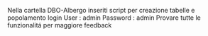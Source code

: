 Nella cartella DBO-Albergo inseriti script per creazione tabelle e popolamento
login User :  admin  Password : admin
Provare tutte le funzionalitá per maggiore feedback
